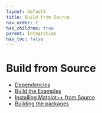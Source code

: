 ```yaml
---
layout: default
title: Build from Source
nav_order: 2
has_children: true
parent: Integration
has_toc: false
---
```

# Build from Source



- [Dependencies](build-from-source/dependencies.md)
- [Build the Examples](build-from-source/build-the-examples.md)
- [Installing Matplot++ from Source](build-from-source/installing-matplot-from-source.md)
- [Building the packages](build-from-source/building-the-packages.md)
